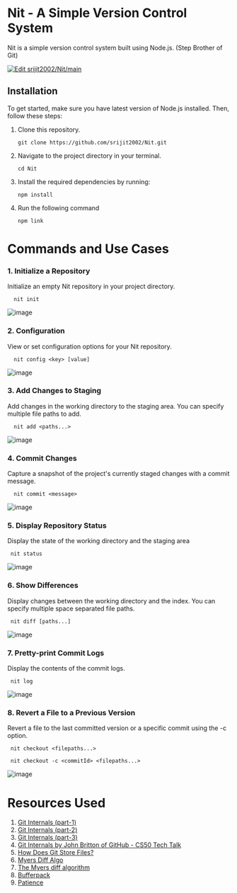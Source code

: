 # Nit - A Simple Version Control System

Nit is a simple version control system built using Node.js. (Step Brother of Git)

[![Edit srijit2002/Nit/main](https://codesandbox.io/static/img/play-codesandbox.svg)](https://codesandbox.io/p/github/srijit2002/Nit/main?import=true&embed=1&file=%2Fmain.js&showConsole=true)

## Installation

To get started, make sure you have latest version of Node.js installed. Then, follow these steps:

1. Clone this repository.
    ```
    git clone https://github.com/srijit2002/Nit.git
    ```
3. Navigate to the project directory in your terminal.
   ```
   cd Nit
   ```
4. Install the required dependencies by running:

   ```
   npm install
   ```
5. Run the following command
    ```
    npm link
    ``` 
# Commands and Use Cases
### 1. Initialize a Repository  
Initialize an empty Nit repository in your project directory.
```
  nit init
```
![image](https://github.com/srijit2002/Nit/assets/74085816/8ca6a788-4e68-41e5-b3f5-4081bf11f667)

### 2. Configuration 
View or set configuration options for your Nit repository.
```
  nit config <key> [value]
```
![image](https://github.com/srijit2002/Nit/assets/74085816/6b33fe4c-0dfc-4376-ae9a-0afaf00cee5e)

### 3. Add Changes to Staging 
Add changes in the working directory to the staging area. You can specify multiple file paths to add.
```
  nit add <paths...>
```
![image](https://github.com/srijit2002/Nit/assets/74085816/31ba522b-8746-4d49-91d7-37ab2f2fbe30)


### 4. Commit Changes
Capture a snapshot of the project's currently staged changes with a commit message.
```
  nit commit <message>
```
![image](https://github.com/srijit2002/Nit/assets/74085816/7bc1c9b1-e971-4d1d-9c53-6eced6685273)

### 5. Display Repository Status
Display the state of the working directory and the staging area
```
 nit status
```
![image](https://github.com/srijit2002/Nit/assets/74085816/8d458d0c-0e6a-4306-932e-690331c6b23a)

### 6. Show Differences
Display changes between the working directory and the index. You can specify multiple space separated file paths.
```
 nit diff [paths...]
```
![image](https://github.com/srijit2002/Nit/assets/74085816/eec0f827-e5b0-4d41-8a29-b006a97987e6)

### 7. Pretty-print Commit Logs
Display the contents of the commit logs.
```
 nit log
```
![image](https://github.com/srijit2002/Nit/assets/74085816/210c72db-cd7c-4302-ac80-f8a7b4b12434)

### 8. Revert a File to a Previous Version
Revert a file to the last committed version or a specific commit using the -c option.
```
 nit checkout <filepaths...>
```
```
 nit checkout -c <commitId> <filepaths...>
```
![image](https://github.com/srijit2002/Nit/assets/74085816/0e65b9a9-a6dd-4698-9d32-e714092bfb6d)

# Resources Used
1. [Git Internals (part-1)](https://www.developernation.net/blog/git-internals-list-of-basic-concepts-that-power-your-git-directory)
2. [Git Internals (part-2)](https://www.developernation.net/blog/git-internals-how-does-git-store-your-data)
3. [Git Internals (part-3)](https://www.developernation.net/blog/git-internals-part-3-understanding-the-staging-area-in-git)
4. [Git Internals by John Britton of GitHub - CS50 Tech Talk](https://www.youtube.com/watch?v=lG90LZotrpo)
5. [How Does Git Store Files?](https://blog.git-init.com/how-does-git-store-files/)
6. [Myers Diff Algo](https://blog.robertelder.org/diff-algorithm/)
7. [The Myers diff algorithm](https://blog.jcoglan.com/2017/02/12/the-myers-diff-algorithm-part-1/)
8. [Bufferpack](https://github.com/ryanrolds/bufferpack)
9. [Patience](https://www.buzzfeed.com/audreyworboys/patience-test)









